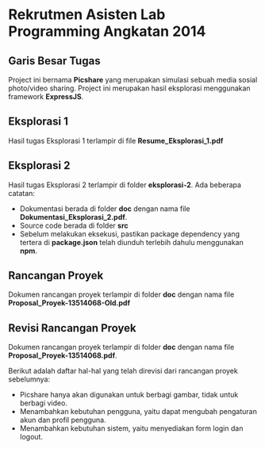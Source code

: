 # Rekrutmen Asisten Lab Programming Angkatan 2014

## Garis Besar Tugas
Project ini bernama **Picshare** yang merupakan simulasi sebuah media sosial photo/video sharing. Project ini merupakan hasil eksplorasi menggunakan framework **ExpressJS**.

## Eksplorasi 1
Hasil tugas Eksplorasi 1 terlampir di file **Resume_Eksplorasi_1.pdf**

## Eksplorasi 2
Hasil tugas Eksplorasi 2 terlampir di folder **eksplorasi-2**.
Ada beberapa catatan:
- Dokumentasi berada di folder **doc** dengan nama file **Dokumentasi_Eksplorasi_2.pdf**.
- Source code berada di folder **src**
- Sebelum melakukan eksekusi, pastikan package dependency yang tertera di **package.json** telah diunduh terlebih dahulu menggunakan **npm**.

## Rancangan Proyek
Dokumen rancangan proyek terlampir di folder **doc** dengan nama file **Proposal_Proyek-13514068-Old.pdf**

## Revisi Rancangan Proyek
Dokumen rancangan proyek terlampir di folder **doc** dengan nama file **Proposal_Proyek-13514068.pdf**.

Berikut adalah daftar hal-hal yang telah direvisi dari rancangan proyek sebelumnya:
- Picshare hanya akan digunakan untuk berbagi gambar, tidak untuk berbagi video.
- Menambahkan kebutuhan pengguna, yaitu dapat mengubah pengaturan akun dan profil pengguna.
- Menambahkan kebutuhan sistem, yaitu menyediakan form login dan logout.
